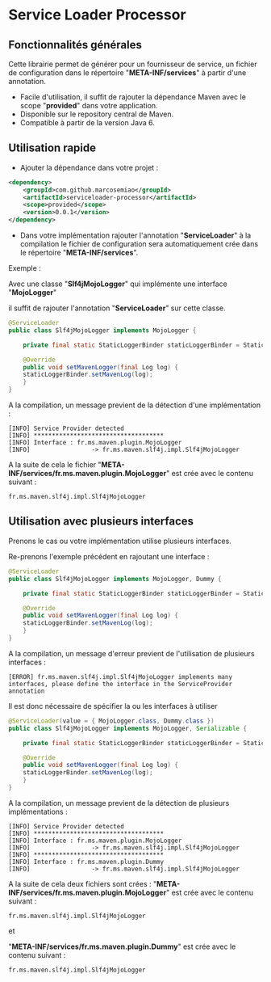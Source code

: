 # Service Loader Processor

## Fonctionnalités générales
Cette librairie permet de générer pour un fournisseur de service, un fichier de configuration dans le répertoire "**META-INF/services**" à partir d'une annotation.

- Facile d'utilisation, il suffit de rajouter la dépendance Maven avec le scope "**provided**" dans votre application.
- Disponible sur le repository central de Maven.
- Compatible à partir de la version Java 6.


## Utilisation rapide

- Ajouter la dépendance dans votre projet :

````xml
<dependency>
	<groupId>com.github.marcosemiao</groupId>
	<artifactId>serviceloader-processor</artifactId>
    <scope>provided</scope>
    <version>0.0.1</version>
</dependency>
````

- Dans votre implémentation rajouter l'annotation "**ServiceLoader**" à la compilation le fichier de configuration sera automatiquement crée dans le répertoire "**META-INF/services**".

Exemple :

Avec une classe "**Slf4jMojoLogger**" qui implémente une interface "**MojoLogger**"

il suffit de rajouter l'annotation "**ServiceLoader**" sur cette classe.
````java
@ServiceLoader
public class Slf4jMojoLogger implements MojoLogger {

    private final static StaticLoggerBinder staticLoggerBinder = StaticLoggerBinder.getSingleton();

    @Override
    public void setMavenLogger(final Log log) {
	staticLoggerBinder.setMavenLog(log);
    }
}
````

A la compilation, un message previent de la détection d'une implémentation :
````
[INFO] Service Provider detected
[INFO] ************************************
[INFO] Interface : fr.ms.maven.plugin.MojoLogger
[INFO]                 -> fr.ms.maven.slf4j.impl.Slf4jMojoLogger
````

A la suite de cela le fichier "**META-INF/services/fr.ms.maven.plugin.MojoLogger**" est crée avec le contenu suivant :
````
fr.ms.maven.slf4j.impl.Slf4jMojoLogger
````

## Utilisation avec plusieurs interfaces

Prenons le cas ou votre implémentation utilise plusieurs interfaces.

Re-prenons l'exemple précédent en rajoutant une interface :

````java
@ServiceLoader
public class Slf4jMojoLogger implements MojoLogger, Dummy {

    private final static StaticLoggerBinder staticLoggerBinder = StaticLoggerBinder.getSingleton();

    @Override
    public void setMavenLogger(final Log log) {
	staticLoggerBinder.setMavenLog(log);
    }
}
````

A la compilation, un message d'erreur previent de l'utilisation de plusieurs interfaces :
````
[ERROR] fr.ms.maven.slf4j.impl.Slf4jMojoLogger implements many interfaces, please define the interface in the ServiceProvider annotation
````

Il est donc nécessaire de spécifier la ou les interfaces à utiliser 

````java
@ServiceLoader(value = { MojoLogger.class, Dummy.class })
public class Slf4jMojoLogger implements MojoLogger, Serializable {

    private final static StaticLoggerBinder staticLoggerBinder = StaticLoggerBinder.getSingleton();

    @Override
    public void setMavenLogger(final Log log) {
	staticLoggerBinder.setMavenLog(log);
    }
}
````

A la compilation, un message previent de la détection de plusieurs implémentations :
````
[INFO] Service Provider detected
[INFO] ************************************
[INFO] Interface : fr.ms.maven.plugin.MojoLogger
[INFO]                 -> fr.ms.maven.slf4j.impl.Slf4jMojoLogger
[INFO] ************************************
[INFO] Interface : fr.ms.maven.plugin.Dummy
[INFO]                 -> fr.ms.maven.slf4j.impl.Slf4jMojoLogger
````

A la suite de cela deux fichiers sont crées :
"**META-INF/services/fr.ms.maven.plugin.MojoLogger**" est crée avec le contenu suivant :
````
fr.ms.maven.slf4j.impl.Slf4jMojoLogger
````

et

"**META-INF/services/fr.ms.maven.plugin.Dummy**" est crée avec le contenu suivant :
````
fr.ms.maven.slf4j.impl.Slf4jMojoLogger
````
